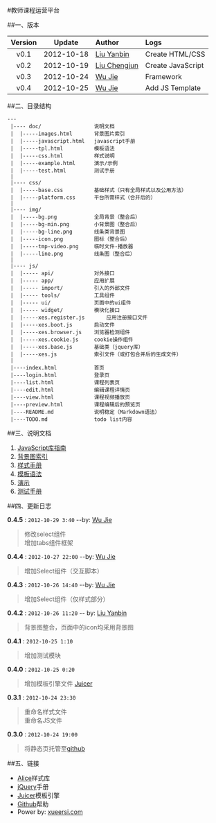 <!--
![xueersi.com](https://raw.github.com/xueersi/TeacherPlatform/master/img/logo.png)
-->

#教师课程运营平台

##一、版本

| Version |   Update   |         Author        |     Logs              
|:-------:|:----------:|:--------------------- |:-------------------------
|  v0.1   | 2012-10-18 |  [Liu Yanbin][lyb]    | Create HTML/CSS       
|  v0.2   | 2012-10-19 |  [Liu Chengjun][lcj]  | Create JavaScript     
|  v0.3   | 2012-10-24 |  [Wu Jie][marco]      | Framework      
|  v0.4   | 2012-10-25 |  [Wu Jie][marco]      | Add JS Template      

##二、目录结构

	---
	 |---- doc/					说明文档
	 |	|-----images.html		背景图片索引
	 |	|-----javascript.html	javascript手册
	 |	|-----tpl.html	 		模板语法
	 |	|-----css.html			样式说明	 	 
	 |	|-----example.html	 	演示/示例	 
	 |	|-----test.html	 		测试手册
	 |	
	 |---- css/
	 |	|-----base.css			基础样式（只有全局样式以及公用方法）
	 |	|-----platform.css	 	平台所需样式（合并后的）
	 |
	 |---- img/
	 |	|-----bg.png			全局背景（整合后）
	 |	|-----bg-min.png		小背景图（整合后）
	 |	|-----bg-line.png		线条类背景图
	 |	|-----icon.png			图标（整合后）
	 |	|-----tmp-video.png		临时文件-播放器
	 |	|-----line.png			线条图（整合后）
	 |	 	 	 	 	 	 
	 |---- js/
	 |	|----- api/				对外接口
	 |	|----- app/				应用扩展
	 |	|----- import/			引入的外部文件
	 |	|----- tools/			工具组件
	 |	|----- ui/				页面中的ui组件
	 |	|----- widget/			模块化接口
	 |	|-----xes.register.js		应用注册接口文件
	 |	|-----xes.boot.js		启动文件
	 |	|-----xes.browser.js	浏览器检测组件
	 |	|-----xes.cookie.js		cookie操作组件
	 |	|-----xes.base.js		基础类（jquery库）
	 |	|-----xes.js			索引文件（或打包合并后的生成文件）
	 |	 	 	 
	 |----index.html			首页
	 |----login.html 			登录页
	 |----list.html				课程列表页
	 |----edit.html				编辑课程详情页
	 |----view.html				课程视频播放页
	 |----preview.html			课程编辑后的预览页
	 |----README.md				说明稳定（Markdown语法）
	 |----TODO.md				todo list内容
	 
##三、说明文档

1. [JavaScript库指南][1]
2. [背景图索引][2]
3. [样式手册][3]
4. [模板语法][4]
5. [演示][5]
6. [测试手册][6]


[1]:doc/javascript.html
[2]:doc/images.html
[3]:doc/css.html
[4]:doc/tpl.html
[5]:doc/example.html
[6]:doc/test.html

##四、更新日志

**0.4.5** : `2012-10-29 3:40`	--by: [Wu Jie][marco]
> 修改select组件	
> 增加tabs组件框架

**0.4.4** : `2012-10-27 22:00`	--by: [Wu Jie][marco]
> 增加Select组件（交互脚本）

**0.4.3** : `2012-10-26 14:40`	--by: [Wu Jie][marco]
> 增加Select组件（仅样式部分）

**0.4.2** : `2012-10-26 11:20`	-- by: [Liu Yanbin][lyb]
> 背景图整合，页面中的icon均采用背景图

**0.4.1** : `2012-10-25 1:10`	
> 增加测试模块

**0.4.0** : `2012-10-25 0:20`
> 增加模板引擎文件 [Juicer][e3]

**0.3.1** : `2012-10-24 23:30`
> 重命名样式文件		
> 重命名JS文件

**0.3.0** : `2012-10-24 19:00`
> 将静态页托管至[github][e4]



##五、链接

+ [Alice][e1]样式库
+ [jQuery][e2]手册
+ [Juicer][e3]模板引擎
+ [Github][e4]帮助
+ Power by: [xueersi.com][e5]

[e1]:http://aliceui.com
[e2]:http://www.css88.com/jqapi-1.7/
[e3]:http://juicer.name
[e4]:http://www.worldhello.net/
[e5]:http://www.xueersi.com



[lyb]:mailto:liuyanbin@xueersi.com
[sjg]:mailto:shijiangang@xueersi.com
[lcj]:mailto:liuchengjun@xueersi.com
[marco]:wujie@xueersi.com